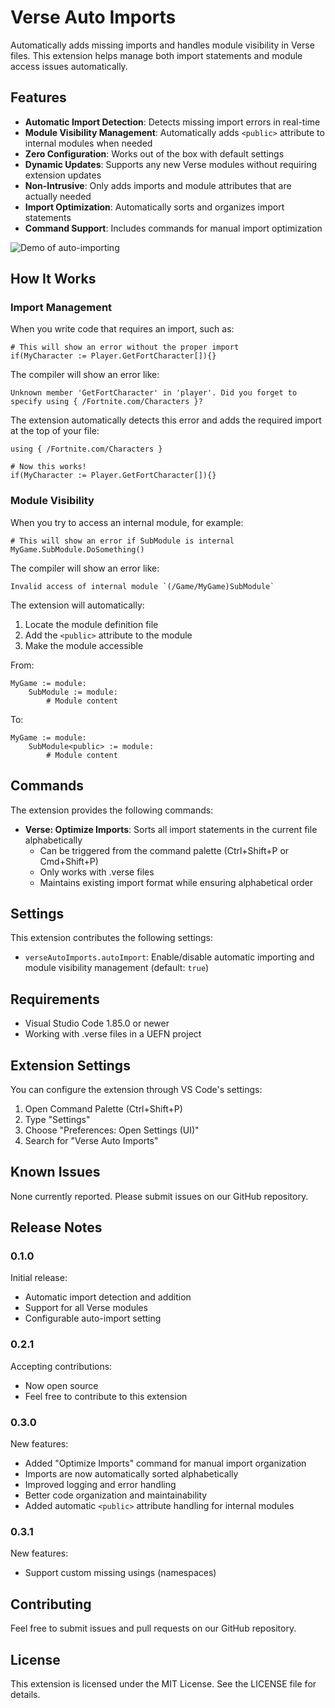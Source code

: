 # Verse Auto Imports

Automatically adds missing imports and handles module visibility in Verse files. This extension helps manage both import statements and module access issues automatically.

## Features

- **Automatic Import Detection**: Detects missing import errors in real-time
- **Module Visibility Management**: Automatically adds `<public>` attribute to internal modules when needed
- **Zero Configuration**: Works out of the box with default settings
- **Dynamic Updates**: Supports any new Verse modules without requiring extension updates
- **Non-Intrusive**: Only adds imports and module attributes that are actually needed
- **Import Optimization**: Automatically sorts and organizes import statements
- **Command Support**: Includes commands for manual import optimization

![Demo of auto-importing](https://i.postimg.cc/wjgcS0cF/demo.gif)

## How It Works

### Import Management

When you write code that requires an import, such as:

```verse
# This will show an error without the proper import
if(MyCharacter := Player.GetFortCharacter[]){}
```

The compiler will show an error like:

```
Unknown member 'GetFortCharacter' in 'player'. Did you forget to specify using { /Fortnite.com/Characters }?
```

The extension automatically detects this error and adds the required import at the top of your file:

```verse
using { /Fortnite.com/Characters }

# Now this works!
if(MyCharacter := Player.GetFortCharacter[]){}
```

### Module Visibility

When you try to access an internal module, for example:

```verse
# This will show an error if SubModule is internal
MyGame.SubModule.DoSomething()
```

The compiler will show an error like:

```
Invalid access of internal module `(/Game/MyGame)SubModule`
```

The extension will automatically:

1. Locate the module definition file
2. Add the `<public>` attribute to the module
3. Make the module accessible

From:

```verse
MyGame := module:
    SubModule := module:
        # Module content
```

To:

```verse
MyGame := module:
    SubModule<public> := module:
        # Module content
```

## Commands

The extension provides the following commands:

- **Verse: Optimize Imports**: Sorts all import statements in the current file alphabetically
  - Can be triggered from the command palette (Ctrl+Shift+P or Cmd+Shift+P)
  - Only works with .verse files
  - Maintains existing import format while ensuring alphabetical order

## Settings

This extension contributes the following settings:

- `verseAutoImports.autoImport`: Enable/disable automatic importing and module visibility management (default: `true`)

## Requirements

- Visual Studio Code 1.85.0 or newer
- Working with .verse files in a UEFN project

## Extension Settings

You can configure the extension through VS Code's settings:

1. Open Command Palette (Ctrl+Shift+P)
2. Type "Settings"
3. Choose "Preferences: Open Settings (UI)"
4. Search for "Verse Auto Imports"

## Known Issues

None currently reported. Please submit issues on our GitHub repository.

## Release Notes

### 0.1.0

Initial release:

- Automatic import detection and addition
- Support for all Verse modules
- Configurable auto-import setting

### 0.2.1

Accepting contributions:

- Now open source
- Feel free to contribute to this extension

### 0.3.0

New features:

- Added "Optimize Imports" command for manual import organization
- Imports are now automatically sorted alphabetically
- Improved logging and error handling
- Better code organization and maintainability
- Added automatic `<public>` attribute handling for internal modules

### 0.3.1

New features:

- Support custom missing usings (namespaces)

## Contributing

Feel free to submit issues and pull requests on our GitHub repository.

## License

This extension is licensed under the MIT License. See the LICENSE file for details.
